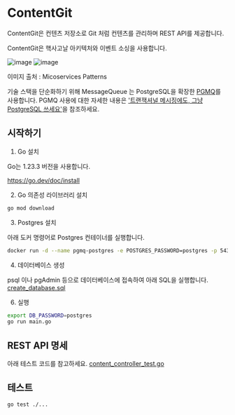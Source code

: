 # ContentGit

ContentGit은 컨텐츠 저장소로 Git 처럼 컨텐츠를 관리하며 REST API를 제공합니다.

ContentGit은 핵사고날 아키텍처와 이벤트 소싱을 사용합니다.

![image](https://github.com/user-attachments/assets/2e17e06d-0c74-49f0-8d47-3c9ab09ed6c8)
![image](https://github.com/user-attachments/assets/306af8c0-9ebd-42c7-be01-5cd9fad60442)

이미지 출처 : Micoservices Patterns

기술 스택을 단순화하기 위해 MessageQueue 는 PostgreSQL을 확장한 [PGMQ](https://github.com/tembo-io/pgmq)를 사용합니다.
PGMQ 사용에 대한 자세한 내용은 ['트랜잭셔널 메시징에도, 그냥 PostgreSQL 쓰세요'](https://yozm.wishket.com/magazine/detail/2833/)을 참조하세요.

## 시작하기

1. Go 설치

Go는 1.23.3 버전을 사용합니다.

https://go.dev/doc/install

2. Go 의존성 라이브러리 설치

```bash
go mod download
```

3. Postgres 설치

아래 도커 명령어로 Postgres 컨테이너를 실행합니다.

```bash
docker run -d --name pgmq-postgres -e POSTGRES_PASSWORD=postgres -p 5432:5432 bettercode2016/pg16-pgmq:latest
```

4. 데이터베이스 생성

psql 이나 pgAdmin 등으로 데이터베이스에 접속하여 아래 SQL을 실행합니다.
[create_database.sql](script/database/create_database.sql)

6. 실행

```bash
export DB_PASSWORD=postgres
go run main.go
```

## REST API 명세
아래 테스트 코드를 참고하세요.
[content_controller_test.go](ports/in/web/content_controller_test.go)

## 테스트

```bash
go test ./...
```
